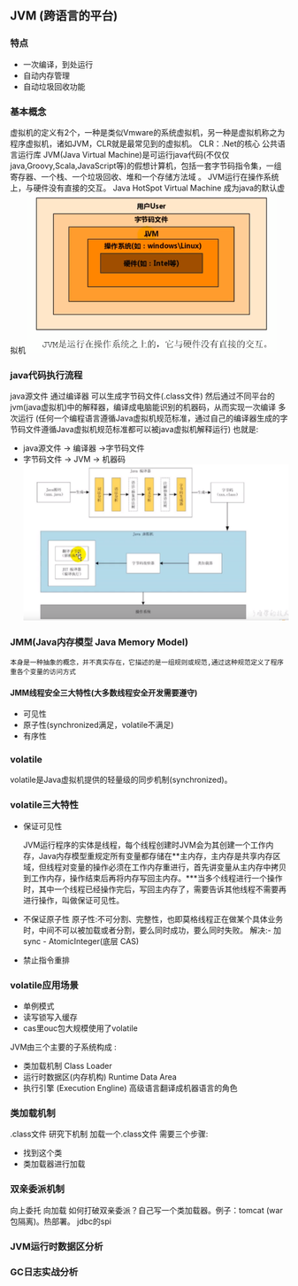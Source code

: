 
## JVM (跨语言的平台)

### 特点 

- 一次编译，到处运行
- 自动内存管理
- 自动垃圾回收功能

### 基本概念

虚拟机的定义有2个，一种是类似Vmware的系统虚拟机，另一种是虚拟机称之为程序虚拟机，诸如JVM，CLR就是最常见到的虚拟机。
CLR：.Net的核心 公共语言运行库 
JVM(Java Virtual Machine)是可运行java代码(不仅仅java,Groovy,Scala,JavaScript等)的假想计算机，包括一套字节码指令集，一组寄存器、一个栈、一个垃圾回收、堆和一个存储方法域 。 JVM运行在操作系统上，与硬件没有直接的交互。
Java HotSpot Virtual Machine 成为java的默认虚拟机
![](/img/java/JVM位置.png)



### java代码执行流程

java源文件 通过编译器 可以生成字节码文件(.class文件) 然后通过不同平台的jvm(java虚拟机)中的解释器，编译成电脑能识别的机器码，从而实现一次编译 多次运行
(任何一个编程语言遵循Java虚拟机规范标准，通过自己的编译器生成的字节码文件遵循Java虚拟机规范标准都可以被java虚拟机解释运行)
也就是:
- java源文件  -> 编译器  ->字节码文件 
- 字节码文件 -> JVM -> 机器码
![](/img/java/classjvm.png)

### JMM(Java内存模型 Java Memory Model)

    本身是一种抽象的概念，并不真实存在，它描述的是一组规则或规范,通过这种规范定义了程序重各个变量的访问方式 
#### JMM线程安全三大特性(大多数线程安全开发需要遵守)

- 可见性
- 原子性(synchronized满足，volatile不满足)
- 有序性

### volatile

volatile是Java虚拟机提供的轻量级的同步机制(synchronized)。

### volatile三大特性
- 保证可见性

    JVM运行程序的实体是线程，每个线程创建时JVM会为其创建一个工作内存，Java内存模型重规定所有变量都存储在**主内存，主内存是共享内存区域，但线程对变量的操作必须在工作内存重进行，首先讲变量从主内存中拷贝到工作内存，操作结束后再将内存写回主内存。***当多个线程进行一个操作时，其中一个线程已经操作完后，写回主内存了，需要告诉其他线程不需要再进行操作，叫做保证可见性。
- 不保证原子性
    原子性:不可分割、完整性，也即莫格线程正在做某个具体业务时，中间不可以被加载或者分割，要么同时成功，要么同时失败。
    解决:- 加sync
        - AtomicInteger(底层 CAS)
- 禁止指令重排

### volatile应用场景

- 单例模式
- 读写锁写入缓存
- cas里ouc包大规模使用了volatile





JVM由三个主要的子系统构成 :
- 类加载机制  Class Loader
- 运行时数据区(内存机构) Runtime Data Area
- 执行引擎 (Execution Engline) 高级语言翻译成机器语言的角色



### 类加载机制

.class文件 研究下机制
加载一个.class文件 需要三个步骤:
- 找到这个类
- 类加载器进行加载




### 双亲委派机制 

向上委托 向加载 
如何打破双亲委派？自己写一个类加载器。例子：tomcat (war包隔离)。热部署。
jdbc的spi


###  JVM运行时数据区分析



### GC日志实战分析